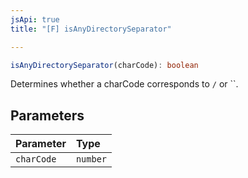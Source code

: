 ```yaml
---
jsApi: true
title: "[F] isAnyDirectorySeparator"

---
```

```ts
isAnyDirectorySeparator(charCode): boolean
```

Determines whether a charCode corresponds to `/` or ``.

## Parameters

| Parameter | Type |
| :------ | :------ |
| `charCode` | `number` |

